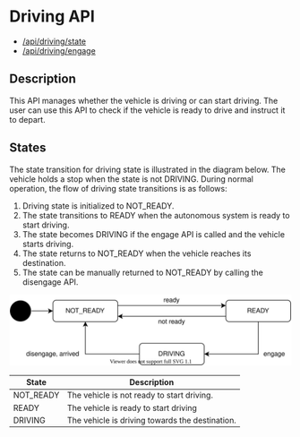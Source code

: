 # Driving API

- [/api/driving/state](../list/api/driving/state.md)
- [/api/driving/engage](../list/api/driving/engage.md)

## Description

This API manages whether the vehicle is driving or can start driving.
The user can use this API to check if the vehicle is ready to drive and instruct it to depart.

## States

The state transition for driving state is illustrated in the diagram below.
The vehicle holds a stop when the state is not DRIVING.
During normal operation, the flow of driving state transitions is as follows:

1. Driving state is initialized to NOT_READY.
2. The state transitions to READY when the autonomous system is ready to start driving.
3. The state becomes DRIVING if the engage API is called and the vehicle starts driving.
4. The state returns to NOT_READY when the vehicle reaches its destination.
5. The state can be manually returned to NOT_READY by calling the disengage API.

![driving-state](./driving-state.drawio.svg)

| State     | Description                                     |
| --------- | ----------------------------------------------- |
| NOT_READY | The vehicle is not ready to start driving.      |
| READY     | The vehicle is ready to start driving           |
| DRIVING   | The vehicle is driving towards the destination. |
